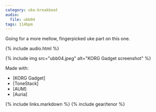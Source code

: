 ```yaml
---
category: uke-breakbeat
audio:
  file: ubb04
tags: 114bpm
---
```

Going for a more mellow, fingerpicked uke part on this one. 

{% include audio.html %}

{% include img src="ubb04.jpeg" alt="KORG Gadget screenshot" %}

Made with:

* [KORG Gadget]
* [ToneStack]
* [AUM]
* [Auria]

{% include links.markdown %}
{% include gear/tenor %}